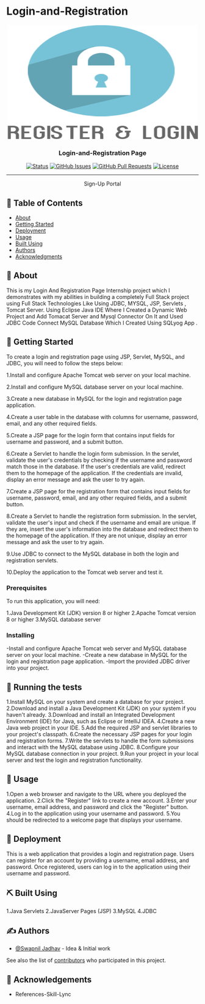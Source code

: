 # Login-and-Registration

<p align="center">
  <a href="" rel="noopener">
 <img width=500px height=300px src="register_login-png_1253184.png" alt="Project logo"></a>
</p>

<h3 align="center">Login-and-Registration Page</h3>

<div align="center">

  [![Status](https://img.shields.io/badge/status-active-success.svg)]() 
  [![GitHub Issues](https://img.shields.io/github/issues/kylelobo/The-Documentation-Compendium.svg)](https://github.com/kylelobo/The-Documentation-Compendium/issues)
  [![GitHub Pull Requests](https://img.shields.io/github/issues-pr/kylelobo/The-Documentation-Compendium.svg)](https://github.com/kylelobo/The-Documentation-Compendium/pulls)
  [![License](https://img.shields.io/badge/license-MIT-blue.svg)](/LICENSE)

</div>

---

<p align="center"> Sign-Up Portal
    <br> 
</p>

## 📝 Table of Contents
- [About](#about)
- [Getting Started](#getting_started)
- [Deployment](#deployment)
- [Usage](#usage)
- [Built Using](#built_using)
- [Authors](#authors)
- [Acknowledgments](#acknowledgement)

## 🧐 About <a name = "about"></a>
This is my Login And Registration Page Internship project which I demonstrates with my abilities in 
building a completely Full Stack project using Full Stack Technologies Like Using
JDBC, MYSQL, JSP, Servlets , Tomcat Server. Using Eclipse Java IDE Where I Created
a Dynamic Web Project and Add Tomacat Server and Mysql Connector On It and 
Used JDBC Code Connect MySQL Database Which I Created Using SQLyog App .

## 🏁 Getting Started <a name = "getting_started"></a>
To create a login and registration page using JSP, Servlet, MySQL, and JDBC, you will need to follow the steps below:

1.Install and configure Apache Tomcat web server on your local machine.

2.Install and configure MySQL database server on your local machine.

3.Create a new database in MySQL for the login and registration page application.

4.Create a user table in the database with columns for username, password, email, and any other required fields.

5.Create a JSP page for the login form that contains input fields for username and password, and a submit button.

6.Create a Servlet to handle the login form submission. In the servlet, validate the user's credentials by checking if the username and password match those in the database. If the user's credentials are valid, redirect them to the homepage of the application. If the credentials are invalid, display an error message and ask the user to try again.

7.Create a JSP page for the registration form that contains input fields for username, password, email, and any other required fields, and a submit button.

8.Create a Servlet to handle the registration form submission. In the servlet, validate the user's input and check if the username and email are unique. If they are, insert the user's information into the database and redirect them to the homepage of the application. If they are not unique, display an error message and ask the user to try again.

9.Use JDBC to connect to the MySQL database in both the login and registration servlets.

10.Deploy the application to the Tomcat web server and test it.
### Prerequisites
To run this application, you will need:

1.Java Development Kit (JDK) version 8 or higher
2.Apache Tomcat version 8 or higher
3.MySQL database server


### Installing

-Install and configure Apache Tomcat web server and MySQL database server on your local machine.
-Create a new database in MySQL for the login and registration page application.
-Import the provided JDBC driver into your project.

## 🔧 Running the tests <a name = "tests"></a>
1.Install MySQL on your system and create a database for your project.
2.Download and install a Java Development Kit (JDK) on your system if you haven't already.
3.Download and install an Integrated Development Environment (IDE) for Java, such as Eclipse or IntelliJ IDEA.
4.Create a new Java web project in your IDE.
5.Add the required JSP and servlet libraries to your project's classpath.
6.Create the necessary JSP pages for your login and registration forms.
7.Write the servlets to handle the form submissions and interact with the MySQL database using JDBC.
8.Configure your MySQL database connection in your project.
9.Run your project in your local server and test the login and registration functionality.


## 🎈 Usage <a name="usage"></a>
1.Open a web browser and navigate to the URL where you deployed the application.
2.Click the "Register" link to create a new account.
3.Enter your username, email address, and password and click the "Register" button.
4.Log in to the application using your username and password.
5.You should be redirected to a welcome page that displays your username.
## 🚀 Deployment <a name = "deployment"></a>
This is a web application that provides a login and registration page. Users can register for an account by providing a username, email address, and password. Once registered, users can log in to the application using their username and password.

## ⛏️ Built Using <a name = "built_using"></a>
1.Java Servlets
2.JavaServer Pages (JSP)
3.MySQL
4.JDBC

## ✍️ Authors <a name = "authors"></a>
- [@Swapnil Jadhav](https://github.com/Swappy1995) - Idea & Initial work

See also the list of [contributors](https://github.com/Swappy1995/The-Documentation-Compendium/contributors) who participated in this project.

## 🎉 Acknowledgements <a name = "acknowledgement"></a>
- References-Skill-Lync
